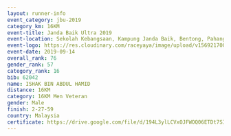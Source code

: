 ```yaml
---
layout: runner-info 
event_category: jbu-2019 
category_km: 16KM 
event-title: Janda Baik Ultra 2019  
event-location: Sekolah Kebangsaan, Kampung Janda Baik, Bentong, Pahang, Malaysia 
event-logo: https://res.cloudinary.com/raceyaya/image/upload/v1569217009/logo/janda-baik_vch1pc.jpg 
event-date: 2019-09-14 
overall_rank: 76
gender_rank: 57
category_rank: 16
bib: 62042
name: ISHAK BIN ABDUL HAMID
distance: 16KM
category: 16KM Men Veteran
gender: Male
finish: 2-27-59
country: Malaysia
certificate: https://drive.google.com/file/d/194L3ylLCVxOJFWOQ06ETDt7SIMVnMx_V/view?usp=sharing
---
```

